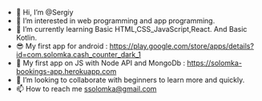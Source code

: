 - 👋 Hi, I’m @Sergiy
- 👀 I’m interested in web programming and app programming.
- 🌱 I’m currently learning Basic HTML,CSS_JavaScript,React. And Basic Kotlin.
- 😎 My first app for android : https://play.google.com/store/apps/details?id=com.solomka.cash_counter_dark_1
- 📅 My first app on JS with Node API and MongoDb : https://solomka-bookings-app.herokuapp.com
- 💞️ I’m looking to collaborate with beginners to learn more and quickly.
- 📫 How to reach me ssolomka@gmail.com

